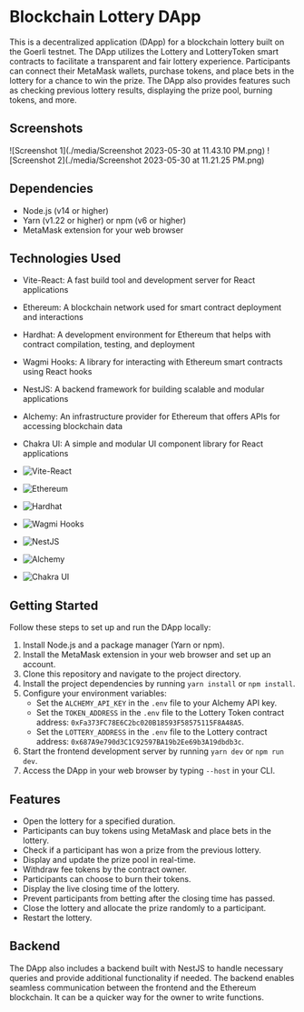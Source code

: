 # Blockchain Lottery DApp

This is a decentralized application (DApp) for a blockchain lottery built on the Goerli testnet. The DApp utilizes the Lottery and LotteryToken smart contracts to facilitate a transparent and fair lottery experience. Participants can connect their MetaMask wallets, purchase tokens, and place bets in the lottery for a chance to win the prize. The DApp also provides features such as checking previous lottery results, displaying the prize pool, burning tokens, and more.

## Screenshots

![Screenshot 1](./media/Screenshot 2023-05-30 at 11.43.10 PM.png)
![Screenshot 2](./media/Screenshot 2023-05-30 at 11.21.25 PM.png)
<!-- 
## Demo

 -->

## Dependencies

- Node.js (v14 or higher)
- Yarn (v1.22 or higher) or npm (v6 or higher)
- MetaMask extension for your web browser

## Technologies Used

- Vite-React: A fast build tool and development server for React applications
- Ethereum: A blockchain network used for smart contract deployment and interactions
- Hardhat: A development environment for Ethereum that helps with contract compilation, testing, and deployment
- Wagmi Hooks: A library for interacting with Ethereum smart contracts using React hooks
- NestJS: A backend framework for building scalable and modular applications
- Alchemy: An infrastructure provider for Ethereum that offers APIs for accessing blockchain data
- Chakra UI: A simple and modular UI component library for React applications

- ![Vite-React](https://fontawesome.com/icons?icon=react)
- ![Ethereum](https://fontawesome.com/icons?icon=ethereum)
- ![Hardhat](https://fontawesome.com/icons?icon=code)
- ![Wagmi Hooks](https://fontawesome.com/icons?icon=react)
- ![NestJS](https://fontawesome.com/icons?icon=node-js)
- ![Alchemy](https://fontawesome.com/icons?icon=database)
- ![Chakra UI](https://fontawesome.com/icons?icon=palette)

## Getting Started

Follow these steps to set up and run the DApp locally:

1. Install Node.js and a package manager (Yarn or npm).
2. Install the MetaMask extension in your web browser and set up an account.
3. Clone this repository and navigate to the project directory.
4. Install the project dependencies by running `yarn install` or `npm install`.
5. Configure your environment variables:
   - Set the `ALCHEMY_API_KEY` in the `.env` file to your Alchemy API key.
   - Set the `TOKEN_ADDRESS` in the `.env` file to the Lottery Token contract address: `0xFa373FC78E6C2bc020B18593F58575115F8A48A5`.
   - Set the `LOTTERY_ADDRESS` in the `.env` file to the Lottery contract address: `0x687A9e790d3C1C92597BA19b2Ee69b3A19dbdb3c`.
6. Start the frontend development server by running `yarn dev` or `npm run dev`.
7. Access the DApp in your web browser by typing `--host` in your CLI.

## Features

- Open the lottery for a specified duration.
- Participants can buy tokens using MetaMask and place bets in the lottery.
- Check if a participant has won a prize from the previous lottery.
- Display and update the prize pool in real-time.
- Withdraw fee tokens by the contract owner.
- Participants can choose to burn their tokens.
- Display the live closing time of the lottery.
- Prevent participants from betting after the closing time has passed.
- Close the lottery and allocate the prize randomly to a participant.
- Restart the lottery.

## Backend

The DApp also includes a backend built with NestJS to handle necessary queries and provide additional functionality if needed. The backend enables seamless communication between the frontend and the Ethereum blockchain. It can be a quicker way for the owner to write functions.

